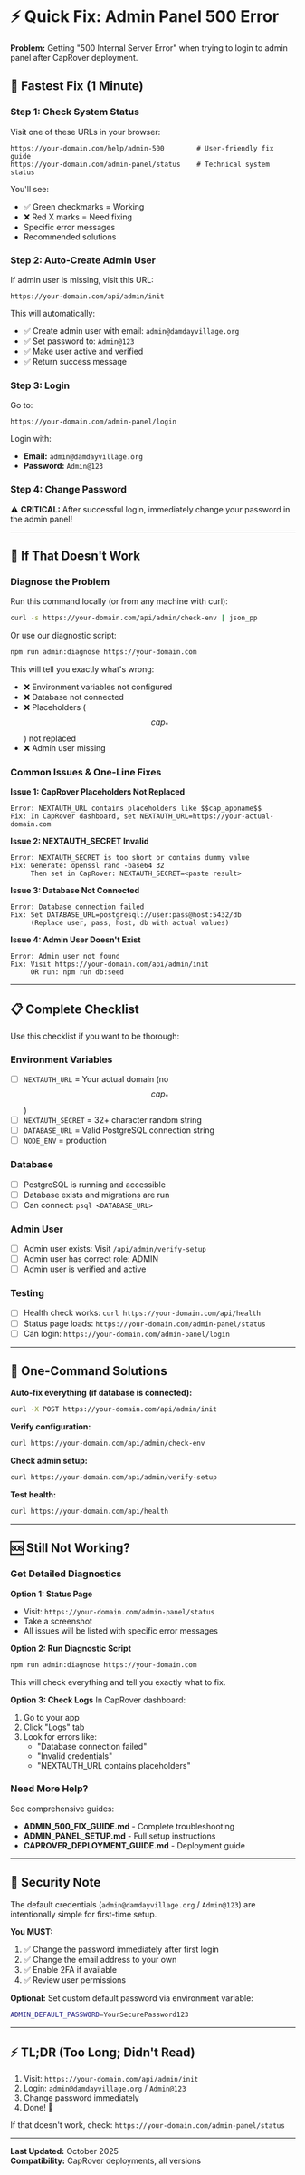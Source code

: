 # ⚡ Quick Fix: Admin Panel 500 Error

**Problem:** Getting "500 Internal Server Error" when trying to login to admin panel after CapRover deployment.

## 🚀 Fastest Fix (1 Minute)

### Step 1: Check System Status
Visit one of these URLs in your browser:
```
https://your-domain.com/help/admin-500        # User-friendly fix guide
https://your-domain.com/admin-panel/status    # Technical system status
```

You'll see:
- ✅ Green checkmarks = Working
- ❌ Red X marks = Need fixing
- Specific error messages
- Recommended solutions

### Step 2: Auto-Create Admin User
If admin user is missing, visit this URL:
```
https://your-domain.com/api/admin/init
```

This will automatically:
- ✅ Create admin user with email: `admin@damdayvillage.org`
- ✅ Set password to: `Admin@123`
- ✅ Make user active and verified
- ✅ Return success message

### Step 3: Login
Go to:
```
https://your-domain.com/admin-panel/login
```

Login with:
- **Email:** `admin@damdayvillage.org`
- **Password:** `Admin@123`

### Step 4: Change Password
⚠️ **CRITICAL:** After successful login, immediately change your password in the admin panel!

---

## 🔧 If That Doesn't Work

### Diagnose the Problem

Run this command locally (or from any machine with curl):
```bash
curl -s https://your-domain.com/api/admin/check-env | json_pp
```

Or use our diagnostic script:
```bash
npm run admin:diagnose https://your-domain.com
```

This will tell you exactly what's wrong:
- ❌ Environment variables not configured
- ❌ Database not connected
- ❌ Placeholders ($$cap_*$$) not replaced
- ❌ Admin user missing

### Common Issues & One-Line Fixes

**Issue 1: CapRover Placeholders Not Replaced**
```
Error: NEXTAUTH_URL contains placeholders like $$cap_appname$$
Fix: In CapRover dashboard, set NEXTAUTH_URL=https://your-actual-domain.com
```

**Issue 2: NEXTAUTH_SECRET Invalid**
```
Error: NEXTAUTH_SECRET is too short or contains dummy value
Fix: Generate: openssl rand -base64 32
     Then set in CapRover: NEXTAUTH_SECRET=<paste result>
```

**Issue 3: Database Not Connected**
```
Error: Database connection failed
Fix: Set DATABASE_URL=postgresql://user:pass@host:5432/db
     (Replace user, pass, host, db with actual values)
```

**Issue 4: Admin User Doesn't Exist**
```
Error: Admin user not found
Fix: Visit https://your-domain.com/api/admin/init
     OR run: npm run db:seed
```

---

## 📋 Complete Checklist

Use this checklist if you want to be thorough:

### Environment Variables
- [ ] `NEXTAUTH_URL` = Your actual domain (no $$cap_*$$)
- [ ] `NEXTAUTH_SECRET` = 32+ character random string
- [ ] `DATABASE_URL` = Valid PostgreSQL connection string
- [ ] `NODE_ENV` = production

### Database
- [ ] PostgreSQL is running and accessible
- [ ] Database exists and migrations are run
- [ ] Can connect: `psql <DATABASE_URL>`

### Admin User
- [ ] Admin user exists: Visit `/api/admin/verify-setup`
- [ ] Admin user has correct role: ADMIN
- [ ] Admin user is verified and active

### Testing
- [ ] Health check works: `curl https://your-domain.com/api/health`
- [ ] Status page loads: `https://your-domain.com/admin-panel/status`
- [ ] Can login: `https://your-domain.com/admin-panel/login`

---

## 🎯 One-Command Solutions

**Auto-fix everything (if database is connected):**
```bash
curl -X POST https://your-domain.com/api/admin/init
```

**Verify configuration:**
```bash
curl https://your-domain.com/api/admin/check-env
```

**Check admin setup:**
```bash
curl https://your-domain.com/api/admin/verify-setup
```

**Test health:**
```bash
curl https://your-domain.com/api/health
```

---

## 🆘 Still Not Working?

### Get Detailed Diagnostics

**Option 1: Status Page**
- Visit: `https://your-domain.com/admin-panel/status`
- Take a screenshot
- All issues will be listed with specific error messages

**Option 2: Run Diagnostic Script**
```bash
npm run admin:diagnose https://your-domain.com
```
This will check everything and tell you exactly what to fix.

**Option 3: Check Logs**
In CapRover dashboard:
1. Go to your app
2. Click "Logs" tab
3. Look for errors like:
   - "Database connection failed"
   - "Invalid credentials"
   - "NEXTAUTH_URL contains placeholders"

### Need More Help?

See comprehensive guides:
- **ADMIN_500_FIX_GUIDE.md** - Complete troubleshooting
- **ADMIN_PANEL_SETUP.md** - Full setup instructions
- **CAPROVER_DEPLOYMENT_GUIDE.md** - Deployment guide

---

## 🔐 Security Note

The default credentials (`admin@damdayvillage.org` / `Admin@123`) are intentionally simple for first-time setup. 

**You MUST:**
1. ✅ Change the password immediately after first login
2. ✅ Change the email address to your own
3. ✅ Enable 2FA if available
4. ✅ Review user permissions

**Optional:** Set custom default password via environment variable:
```bash
ADMIN_DEFAULT_PASSWORD=YourSecurePassword123
```

---

## ⚡ TL;DR (Too Long; Didn't Read)

1. Visit: `https://your-domain.com/api/admin/init`
2. Login: `admin@damdayvillage.org` / `Admin@123`
3. Change password immediately
4. Done! 🎉

If that doesn't work, check: `https://your-domain.com/admin-panel/status`

---

**Last Updated:** October 2025  
**Compatibility:** CapRover deployments, all versions
